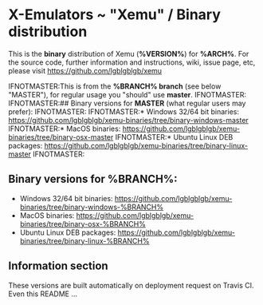 # X-Emulators ~ "Xemu" / Binary distribution

This is the **binary** distribution of Xemu (**%VERSION%**) for **%ARCH%**. For the source code, further
information and instructions, wiki, issue page, etc, please visit
https://github.com/lgblgblgb/xemu

IFNOTMASTER:This is from the **%BRANCH% branch** (see below "MASTER"), for regular usage you "should" use **master**.
IFNOTMASTER:
IFNOTMASTER:## Binary versions for **MASTER** (what regular users may prefer):
IFNOTMASTER:
IFNOTMASTER:* Windows 32/64 bit binaries: https://github.com/lgblgblgb/xemu-binaries/tree/binary-windows-master
IFNOTMASTER:* MacOS binaries: https://github.com/lgblgblgb/xemu-binaries/tree/binary-osx-master
IFNOTMASTER:* Ubuntu Linux DEB packages: https://github.com/lgblgblgb/xemu-binaries/tree/binary-linux-master
IFNOTMASTER:
## Binary versions for **%BRANCH%**:

* Windows 32/64 bit binaries: https://github.com/lgblgblgb/xemu-binaries/tree/binary-windows-%BRANCH%
* MacOS binaries: https://github.com/lgblgblgb/xemu-binaries/tree/binary-osx-%BRANCH%
* Ubuntu Linux DEB packages: https://github.com/lgblgblgb/xemu-binaries/tree/binary-linux-%BRANCH%

## Information section

These versions are built automatically on deployment request on Travis CI. Even this README ...


